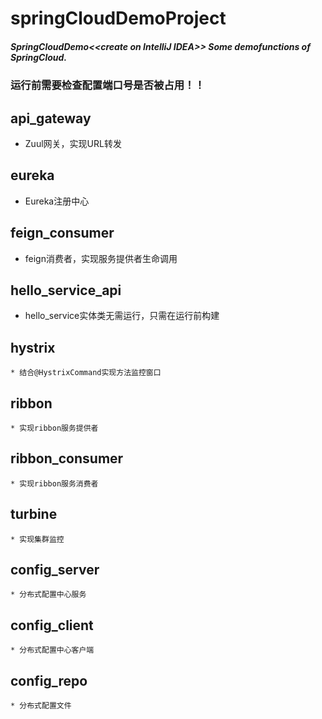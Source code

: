 # springCloudDemoProject
##### SpringCloudDemo&lt;&lt;create on IntelliJ IDEA>> Some demofunctions of SpringCloud.
### 运行前需要检查配置端口号是否被占用！！
## api_gateway 
* Zuul网关，实现URL转发
## eureka
* Eureka注册中心
## feign_consumer 
* feign消费者，实现服务提供者生命调用
## hello_service_api
* hello_service实体类无需运行，只需在运行前构建
## hystrix 
    * 结合@HystrixCommand实现方法监控窗口
## ribbon 
    * 实现ribbon服务提供者
## ribbon_consumer
    * 实现ribbon服务消费者
## turbine
    * 实现集群监控
## config_server
    * 分布式配置中心服务
## config_client
    * 分布式配置中心客户端
## config_repo
    * 分布式配置文件
